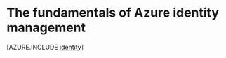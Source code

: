 <properties
	pageTitle="Azure Identity | Windows Azure"
	description="Learn about using Active Directory in Azure."
	services="active-directory"
	documentationCenter=".net"
	authors="curtand"
	manager="stevenpo"
	editor=""/>

<tags
	ms.service="multiple"
	ms.date="09/22/2015"
	wacn.date=""/>


# The fundamentals of Azure identity management





[AZURE.INCLUDE [identity](../includes/identity.md)]
